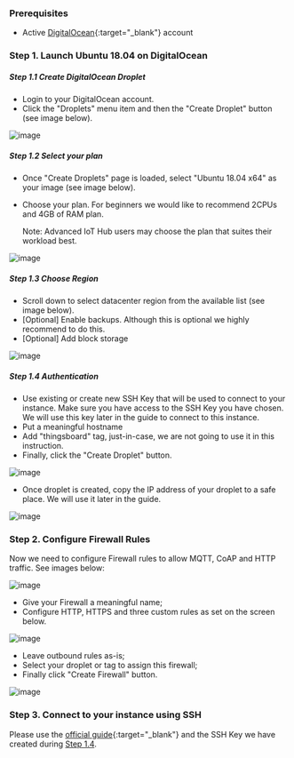 ### Prerequisites

- Active [DigitalOcean](https://cloud.digitalocean.com/){:target="_blank"} account

### Step 1. Launch Ubuntu 18.04 on DigitalOcean

##### Step 1.1 Create DigitalOcean Droplet

- Login to your DigitalOcean account.
- Click the "Droplets" menu item and then the "Create Droplet" button (see image below).   

![image](/images/user-guide/install/digital-ocean-pe/create-droplet.png)

##### Step 1.2 Select your plan

- Once "Create Droplets" page is loaded, select "Ubuntu 18.04 x64" as your image (see image below).
- Choose your plan. For beginners we would like to recommend 2CPUs and 4GB of RAM plan. 

  Note: Advanced IoT Hub users may choose the plan that suites their workload best. 
    
![image](/images/user-guide/install/digital-ocean-pe/choose-plan.png)

##### Step 1.3 Choose Region

- Scroll down to select datacenter region from the available list (see image below).
- [Optional] Enable backups. Although this is optional we highly recommend to do this. 
- [Optional] Add block storage

![image](/images/user-guide/install/digital-ocean-pe/choose-region.png)

##### Step 1.4 Authentication

- Use existing or create new SSH Key that will be used to connect to your instance. Make sure you have access to the SSH Key you have chosen. We will use this key later in the guide to connect to this instance. 
- Put a meaningful hostname
- Add "thingsboard" tag, just-in-case, we are not going to use it in this instruction.
- Finally, click the "Create Droplet" button.

![image](/images/user-guide/install/digital-ocean-pe/create-final.png)

- Once droplet is created, copy the IP address of your droplet to a safe place. We will use it later in the guide. 

![image](/images/user-guide/install/digital-ocean-pe/droplet-created.png)

### Step 2. Configure Firewall Rules

Now we need to configure Firewall rules to allow MQTT, CoAP and HTTP traffic. See images below:

![image](/images/user-guide/install/digital-ocean-pe/create-firewall.png)

- Give your Firewall a meaningful name;
- Configure HTTP, HTTPS and three custom rules as set on the screen below. 

![image](/images/user-guide/install/digital-ocean-pe/firewall-config.png)

- Leave outbound rules as-is;
- Select your droplet or tag to assign this firewall;
- Finally click "Create Firewall" button.

![image](/images/user-guide/install/digital-ocean-pe/firewall-final.png)

### Step 3. Connect to your instance using SSH

Please use the [official guide](https://www.digitalocean.com/docs/droplets/how-to/connect-with-ssh/){:target="_blank"} 
and the SSH Key we have created during [Step 1.4](/docs/user-guide/install/pe/digital-ocean/#step-14-authentication).
